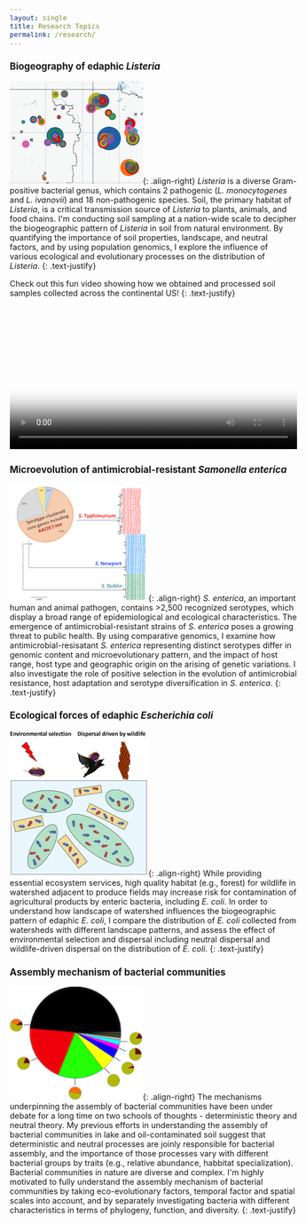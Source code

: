 ```yaml
---
layout: single
title: Research Topics
permalink: /research/
---
```


### Biogeography of edaphic _Listeria_ 

![image-right](/assets/images/Research1.png){: .align-right}
_Listeria_ is a diverse Gram-positive bacterial genus, which contains 2 pathogenic (_L. monocytogenes_ and _L. ivanovii_) and 18 non-pathogenic species. Soil, the primary habitat of _Listeria_, is a critical transmission source of _Listeria_ to plants, animals, and food chains. I'm conducting soil sampling at a nation-wide scale to decipher the biogeographic pattern of _Listeria_ in soil from natural environment. By quantifying the importance of soil properties, landscape, and neutral factors, and by using population genomics, I explore the influence of various ecological and evolutionary processes on the distribution of _Listeria_.
{: .text-justify}

Check out this fun video showing how we obtained and processed soil samples collected across the continental US! 
{: .text-justify}

<video style="width:100%;" controls poster="/assets/images/Listeria_sampling_cover.jpg">
  <source src="/assets/videos/Listeria_sampling.webm" type="video/webm">
  <source src="/assets/videos/Listeria_sampling.mp4" type="video/mp4">
Your browser does not support displaying video. Please <a href="/assets/videos/Listeria_sampling.mp4">download</a>.
</video>

### Microevolution of antimicrobial-resistant _Samonella enterica_ 

![image-right](/assets/images/Research2.png){: .align-right}
_S. enterica_, an important human and animal pathogen, contains >2,500 recognized serotypes, which display a broad range of epidemiological and ecological characteristics. The emergence of antimicrobial-resistant strains of _S. enterica_ poses a growing threat to public health. By using comparative genomics, I examine how antimicrobial-resisatant _S. enterica_ representing distinct serotypes differ in genomic content and microevolutionary pattern, and the impact of host range, host type and geographic origin on the arising of genetic variations. I also investigate the role of positive selection in the evolution of antimicrobial resistance, host adaptation and serotype diversification in _S. enterica_. 
{: .text-justify}

### Ecological forces of edaphic _Escherichia coli_ 

![image-right](/assets/images/Research3.png){: .align-right}
While providing essential ecosystem services, high quality habitat (e.g., forest) for wildlife in watershed adjacent to produce fields may increase risk for contamination of agricultural products by enteric bacteria, including _E. coli_. In order to understand how landscape of watershed influences the biogeographic pattern of edaphic _E. coli_, I compare the distribution of _E. coli_ collected from watersheds with different landscape patterns, and assess the effect of environmental selection and dispersal including neutral dispersal and wildlife-driven dispersal on the distribution of _E. coli_. 
{: .text-justify}

### Assembly mechanism of bacterial communities 

![image-right](/assets/images/Research4.png){: .align-right}
The mechanisms underpinning the assembly of bacterial communities have been under debate for a long time on two schools of thoughts - deterministic theory and neutral theory. My previous efforts in understanding the assembly of bacterial communities in lake and oil-contaminated soil suggest that deterministic and neutral processes are joinly responsible for bacterial assembly, and the importance of those processes vary with different bacterial groups by traits (e.g., relative abundance, habbitat specialization). Bacterial communities in nature are diverse and complex. I'm highly motivated to fully understand the assembly mechanism of bacterial communities by taking eco-evolutionary factors, temporal factor and spatial scales into account, and by separately investigating bacteria with different characteristics in terms of phylogeny, function, and diversity.
{: .text-justify}

<style type="text/css">
	a {
		text-decoration: none;
	}
	body {
		font-size: 90%;
	}
</style>